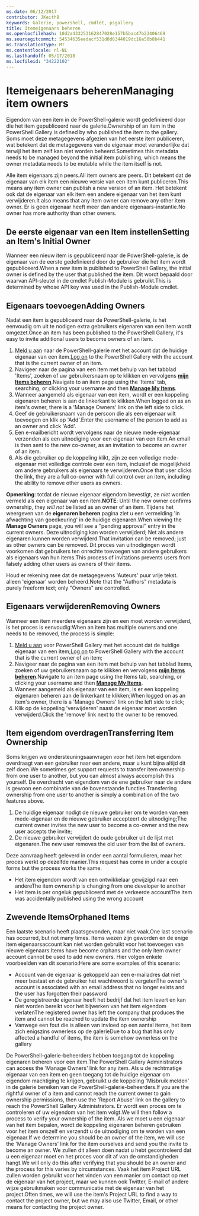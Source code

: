 ```yaml
---
ms.date: 06/12/2017
contributor: JKeithB
keywords: Galerie, powershell, cmdlet, psgallery
title: Itemeigenaars beheren
ms.openlocfilehash: 10d2a433253162847028e157b5bac47b23406469
ms.sourcegitcommit: 54534635eedacf531d8d6344019dc16a50b8b441
ms.translationtype: MT
ms.contentlocale: nl-NL
ms.lasthandoff: 05/17/2018
ms.locfileid: "34222102"
---
```

# <a name="managing-item-owners"></a><span data-ttu-id="6d07b-103">Itemeigenaars beheren</span><span class="sxs-lookup"><span data-stu-id="6d07b-103">Managing item owners</span></span>

<span data-ttu-id="6d07b-104">Eigendom van een item in de PowerShell-galerie wordt gedefinieerd door die het item gepubliceerd naar de galerie.</span><span class="sxs-lookup"><span data-stu-id="6d07b-104">Ownership of an item in the PowerShell Gallery is defined by who published the item to the gallery.</span></span>
<span data-ttu-id="6d07b-105">Soms moet deze metagegevens afgezien van het eerste item publiceren, wat betekent dat de metagegevens van de eigenaar moet veranderlijke dat terwijl het item zelf kan niet worden beheerd.</span><span class="sxs-lookup"><span data-stu-id="6d07b-105">Sometimes this metadata needs to be managed beyond the initial item publishing, which means the owner metadata needs to be mutable while the item itself is not.</span></span>

<span data-ttu-id="6d07b-106">Alle item eigenaars zijn peers.</span><span class="sxs-lookup"><span data-stu-id="6d07b-106">All item owners are peers.</span></span>
<span data-ttu-id="6d07b-107">Dit betekent dat de eigenaar van elk item een nieuwe versie van een item kunt publiceren.</span><span class="sxs-lookup"><span data-stu-id="6d07b-107">This means any item owner can publish a new version of an item.</span></span> <span data-ttu-id="6d07b-108">Het betekent ook dat de eigenaar van elk item een andere eigenaar van het item kunt verwijderen.</span><span class="sxs-lookup"><span data-stu-id="6d07b-108">It also means that any item owner can remove any other item owner.</span></span>
<span data-ttu-id="6d07b-109">Er is geen eigenaar heeft meer dan andere eigenaars-instantie.</span><span class="sxs-lookup"><span data-stu-id="6d07b-109">No owner has more authority than other owners.</span></span>

## <a name="setting-an-items-initial-owner"></a><span data-ttu-id="6d07b-110">De eerste eigenaar van een Item instellen</span><span class="sxs-lookup"><span data-stu-id="6d07b-110">Setting an Item's Initial Owner</span></span>

<span data-ttu-id="6d07b-111">Wanneer een nieuw item is gepubliceerd naar de PowerShell-galerie, is de eigenaar van de eerste gedefinieerd door de gebruiker die het item wordt gepubliceerd.</span><span class="sxs-lookup"><span data-stu-id="6d07b-111">When a new item is published to PowerShell Gallery, the initial owner is defined by the user that published the item.</span></span> <span data-ttu-id="6d07b-112">Dit wordt bepaald door waarvan API-sleutel in de cmdlet Publish-Module is gebruikt.</span><span class="sxs-lookup"><span data-stu-id="6d07b-112">This is determined by whose API key was used in the Publish-Module cmdlet.</span></span>

## <a name="adding-owners"></a><span data-ttu-id="6d07b-113">Eigenaars toevoegen</span><span class="sxs-lookup"><span data-stu-id="6d07b-113">Adding Owners</span></span>

<span data-ttu-id="6d07b-114">Nadat een item is gepubliceerd naar de PowerShell-galerie, is het eenvoudig om uit te nodigen extra gebruikers eigenaren van een item wordt omgezet.</span><span class="sxs-lookup"><span data-stu-id="6d07b-114">Once an item has been published to the PowerShell Gallery, it's easy to invite additional users to become owners of an item.</span></span>

1. <span data-ttu-id="6d07b-115">[Meld u aan](https://powershellgallery.com/users/account/LogOn) naar de PowerShell-galerie met het account dat de huidige eigenaar van een item.</span><span class="sxs-lookup"><span data-stu-id="6d07b-115">[Log on](https://powershellgallery.com/users/account/LogOn) to the PowerShell Gallery with the account that is the current owner of an item.</span></span>
2. <span data-ttu-id="6d07b-116">Navigeer naar de pagina van een item met behulp van het tabblad 'Items', zoeken of uw gebruikersnaam op te klikken en vervolgens [ **mijn Items beheren**](https://www.powershellgallery.com/account/Packages).</span><span class="sxs-lookup"><span data-stu-id="6d07b-116">Navigate to an item page using the 'Items' tab, searching, or clicking your username and then [**Manage My Items**](https://www.powershellgallery.com/account/Packages).</span></span>
3. <span data-ttu-id="6d07b-117">Wanneer aangemeld als eigenaar van een item, wordt er een koppeling eigenaren beheren is aan de linkerkant te klikken.</span><span class="sxs-lookup"><span data-stu-id="6d07b-117">When logged on as an item's owner, there is a 'Manage Owners' link on the left side to click.</span></span>
4. <span data-ttu-id="6d07b-118">Geef de gebruikersnaam van de persoon die als een eigenaar wilt toevoegen en klik op 'Add'.</span><span class="sxs-lookup"><span data-stu-id="6d07b-118">Enter the username of the person to add as an owner and click 'Add'.</span></span>
5. <span data-ttu-id="6d07b-119">Een e-mailbericht wordt vervolgens naar de nieuwe mede-eigenaar verzonden als een uitnodiging voor een eigenaar van een item.</span><span class="sxs-lookup"><span data-stu-id="6d07b-119">An email is then sent to the new co-owner, as an invitation to become an owner of an item.</span></span>
6. <span data-ttu-id="6d07b-120">Als die gebruiker op de koppeling klikt, zijn ze een volledige mede-eigenaar met volledige controle over een item, inclusief de mogelijkheid om andere gebruikers als eigenaars te verwijderen.</span><span class="sxs-lookup"><span data-stu-id="6d07b-120">Once that user clicks the link, they are a full co-owner with full control over an item, including the ability to remove other users as owners.</span></span>

<span data-ttu-id="6d07b-121">**Opmerking**: totdat de nieuwe eigenaar eigendom bevestigt, ze *niet* worden vermeld als een eigenaar van een item.</span><span class="sxs-lookup"><span data-stu-id="6d07b-121">**NOTE**: Until the new owner confirms ownership, they *will not* be listed as an owner of an item.</span></span>
<span data-ttu-id="6d07b-122">Tijdens het weergeven van de **eigenaren beheren** pagina ziet u een vermelding 'in afwachting van goedkeuring' in de huidige eigenaren.</span><span class="sxs-lookup"><span data-stu-id="6d07b-122">When viewing the **Manage Owners** page, you will see a "pending approval" entry in the current owners.</span></span>
<span data-ttu-id="6d07b-123">Deze uitnodiging kan worden verwijderd; Net als andere eigenaren kunnen worden verwijderd.</span><span class="sxs-lookup"><span data-stu-id="6d07b-123">That invitation can be removed; just as other owners can be removed.</span></span>
<span data-ttu-id="6d07b-124">Dit proces van uitnodigingen wordt voorkomen dat gebruikers ten onrechte toevoegen van andere gebruikers als eigenaars van hun items.</span><span class="sxs-lookup"><span data-stu-id="6d07b-124">This process of invitations prevents users from falsely adding other users as owners of their items.</span></span>

<span data-ttu-id="6d07b-125">Houd er rekening mee dat de metagegevens 'Auteurs' puur vrije tekst. alleen 'eigenaar' worden beheerd.</span><span class="sxs-lookup"><span data-stu-id="6d07b-125">Note that the "Authors" metadata is purely freeform text; only "Owners" are controlled.</span></span>


## <a name="removing-owners"></a><span data-ttu-id="6d07b-126">Eigenaars verwijderen</span><span class="sxs-lookup"><span data-stu-id="6d07b-126">Removing Owners</span></span>

<span data-ttu-id="6d07b-127">Wanneer een item meerdere eigenaars zijn en een moet worden verwijderd, is het proces is eenvoudig:</span><span class="sxs-lookup"><span data-stu-id="6d07b-127">When an item has multiple owners and one needs to be removed, the process is simple:</span></span>

1. <span data-ttu-id="6d07b-128">[Meld u aan](https://powershellgallery.com/users/account/LogOn) voor PowerShell Gallery met het account dat de huidige eigenaar van een item;</span><span class="sxs-lookup"><span data-stu-id="6d07b-128">[Log on](https://powershellgallery.com/users/account/LogOn) to PowerShell Gallery with the account that is the current owner of an item;</span></span>
2. <span data-ttu-id="6d07b-129">Navigeer naar de pagina van een item met behulp van het tabblad Items, zoeken of uw gebruikersnaam op te klikken en vervolgens [ **mijn Items beheren**](https://www.powershellgallery.com/account/Packages).</span><span class="sxs-lookup"><span data-stu-id="6d07b-129">Navigate to an item page using the Items tab, searching, or clicking your username and then [**Manage My Items**](https://www.powershellgallery.com/account/Packages).</span></span>
3. <span data-ttu-id="6d07b-130">Wanneer aangemeld als eigenaar van een item, is er een koppeling eigenaren beheren aan de linkerkant te klikken;</span><span class="sxs-lookup"><span data-stu-id="6d07b-130">When logged on as an item's owner, there is a 'Manage Owners' link on the left side to click;</span></span>
4. <span data-ttu-id="6d07b-131">Klik op de koppeling 'verwijderen' naast de eigenaar moet worden verwijderd.</span><span class="sxs-lookup"><span data-stu-id="6d07b-131">Click the 'remove' link next to the owner to be removed.</span></span>



## <a name="transferring-item-ownership"></a><span data-ttu-id="6d07b-132">Item eigendom overdragen</span><span class="sxs-lookup"><span data-stu-id="6d07b-132">Transferring Item Ownership</span></span>

<span data-ttu-id="6d07b-133">Soms krijgen we ondersteuningsaanvragen voor het item het eigendom overdraagt van een gebruiker naar een andere, maar u kunt bijna altijd dit zelf doen.</span><span class="sxs-lookup"><span data-stu-id="6d07b-133">We sometimes get support requests to transfer item ownership from one user to another, but you can almost always accomplish this yourself.</span></span>
<span data-ttu-id="6d07b-134">De overdracht van eigendom van de ene gebruiker naar de andere is gewoon een combinatie van de bovenstaande functies.</span><span class="sxs-lookup"><span data-stu-id="6d07b-134">Transferring ownership from one user to another is simply a combination of the two features above.</span></span>

1. <span data-ttu-id="6d07b-135">De huidige eigenaar nodigt de nieuwe gebruiker om te worden van een mede-eigenaar en de nieuwe gebruiker accepteert de uitnodiging;</span><span class="sxs-lookup"><span data-stu-id="6d07b-135">The current owner invites the new user to become a co-owner and the new user accepts the invite;</span></span>
2. <span data-ttu-id="6d07b-136">De nieuwe gebruiker verwijdert de oude gebruiker uit de lijst met eigenaren.</span><span class="sxs-lookup"><span data-stu-id="6d07b-136">The new user removes the old user from the list of owners.</span></span>

<span data-ttu-id="6d07b-137">Deze aanvraag heeft geleverd in onder een aantal formulieren, maar het proces werkt op dezelfde manier.</span><span class="sxs-lookup"><span data-stu-id="6d07b-137">This request has come in under a couple forms but the process works the same.</span></span>

- <span data-ttu-id="6d07b-138">Het item eigendom wordt van een ontwikkelaar gewijzigd naar een andere</span><span class="sxs-lookup"><span data-stu-id="6d07b-138">The item ownership is changing from one developer to another</span></span>
- <span data-ttu-id="6d07b-139">Het item is per ongeluk gepubliceerd met de verkeerde account</span><span class="sxs-lookup"><span data-stu-id="6d07b-139">The item was accidentally published using the wrong account</span></span>


## <a name="orphaned-items"></a><span data-ttu-id="6d07b-140">Zwevende Items</span><span class="sxs-lookup"><span data-stu-id="6d07b-140">Orphaned Items</span></span>

<span data-ttu-id="6d07b-141">Een laatste scenario heeft plaatsgevonden, maar niet vaak.</span><span class="sxs-lookup"><span data-stu-id="6d07b-141">One last scenario has occurred, but not many times.</span></span>
<span data-ttu-id="6d07b-142">Items wezen zijn geworden en de enige item eigenaarsaccount kan niet worden gebruikt voor het toevoegen van nieuwe eigenaars.</span><span class="sxs-lookup"><span data-stu-id="6d07b-142">Items have become orphans and the only item owner account cannot be used to add new owners.</span></span>
<span data-ttu-id="6d07b-143">Hier volgen enkele voorbeelden van dit scenario:</span><span class="sxs-lookup"><span data-stu-id="6d07b-143">Here are some examples of this scenario:</span></span>

- <span data-ttu-id="6d07b-144">Account van de eigenaar is gekoppeld aan een e-mailadres dat niet meer bestaat en de gebruiker het wachtwoord is vergeten</span><span class="sxs-lookup"><span data-stu-id="6d07b-144">The owner's account is associated with an email address that no longer exists and the user has forgotten their password</span></span>
- <span data-ttu-id="6d07b-145">De geregistreerde eigenaar heeft het bedrijf dat het item levert en kan niet worden bereikt voor het bijwerken van het item eigendom verlaten</span><span class="sxs-lookup"><span data-stu-id="6d07b-145">The registered owner has left the company that produces the item and cannot be reached to update the item ownership</span></span>
- <span data-ttu-id="6d07b-146">Vanwege een fout die is alleen van invloed op een aantal items, het item zich enigszins ownerless op de galerie</span><span class="sxs-lookup"><span data-stu-id="6d07b-146">Due to a bug that has only affected a handful of items, the item is somehow ownerless on the gallery</span></span>

<span data-ttu-id="6d07b-147">De PowerShell-galerie-beheerders hebben toegang tot de koppeling eigenaren beheren voor een item.</span><span class="sxs-lookup"><span data-stu-id="6d07b-147">The PowerShell Gallery Administrators can access the 'Manage Owners' link for any item.</span></span>
<span data-ttu-id="6d07b-148">Als u de rechtmatige eigenaar van een item en geen toegang tot de huidige eigenaar om eigendom machtiging te krijgen, gebruikt u de koppeling 'Misbruik melden' in de galerie bereiken van de PowerShell-galerie-beheerders.</span><span class="sxs-lookup"><span data-stu-id="6d07b-148">If you are the rightful owner of a item and cannot reach the current owner to gain ownership permissions, then use the 'Report Abuse' link on the gallery to reach the PowerShell Gallery Administrators.</span></span>
<span data-ttu-id="6d07b-149">Er wordt een proces om te controleren of uw eigendom van het item volgt.</span><span class="sxs-lookup"><span data-stu-id="6d07b-149">We will then follow a process to verify your ownership of the item.</span></span>
<span data-ttu-id="6d07b-150">Als we moet u een eigenaar van het item bepalen, wordt de koppeling eigenaren beheren gebruiken voor het item onszelf en verzendt u de uitnodiging om te worden van een eigenaar.</span><span class="sxs-lookup"><span data-stu-id="6d07b-150">If we determine you should be an owner of the item, we will use the 'Manage Owners' link for the item ourselves and send you the invite to become an owner.</span></span>
<span data-ttu-id="6d07b-151">We zullen dit alleen doen nadat u hebt gecontroleerd dat u een eigenaar moet en het proces voor dit af van de omstandigheden hangt.</span><span class="sxs-lookup"><span data-stu-id="6d07b-151">We will only do this after verifying that you should be an owner and the process for this varies by circumstances.</span></span>
<span data-ttu-id="6d07b-152">Vaak het item Project URL zullen worden gebruikt voor het vinden van een manier om contact op met de eigenaar van het project, maar we kunnen ook Twitter, E-mail of andere wijze gebruikmaken voor communicatie met de eigenaar van het project.</span><span class="sxs-lookup"><span data-stu-id="6d07b-152">Often times, we will use the item's Project URL to find a way to contact the project owner, but we may also use Twitter, Email, or other means for contacting the project owner.</span></span>